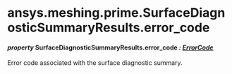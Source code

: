 # ansys.meshing.prime.SurfaceDiagnosticSummaryResults.error_code



#### *property* SurfaceDiagnosticSummaryResults.error_code *: [ErrorCode](ansys.meshing.prime.ErrorCode.md#ansys.meshing.prime.ErrorCode)*

Error code associated with the surface diagnostic summary.

<!-- !! processed by numpydoc !! -->
